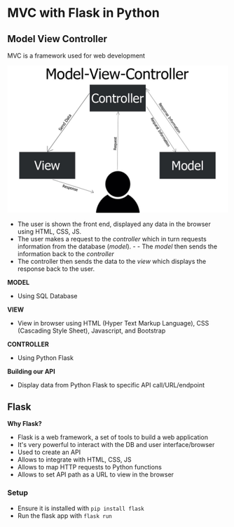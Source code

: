 # MVC with Flask in Python

## Model View Controller

MVC is a framework used for web development

![](images/mvc.jpg)

- The user is shown the front end, displayed any data in the browser using HTML, CSS, JS.
- The user makes a request to the _controller_ which in turn requests information from the database (_model_). - - The _model_ then sends the information back to the  _controller_
- The controller then sends the data to the _view_ which displays the response back to the user.

**MODEL**

- Using SQL Database

**VIEW**

- View in browser using HTML (Hyper Text Markup Language), CSS (Cascading Style Sheet), Javascript, and Bootstrap

**CONTROLLER**

- Using Python Flask


**Building our API**

- Display data from Python Flask to specific API call/URL/endpoint


## Flask

**Why Flask?**

- Flask is a web framework, a set of tools to build a web application
- It's very powerful to interact with the DB and user interface/browser
- Used to create an API
- Allows to integrate with HTML, CSS, JS
- Allows to map HTTP requests to Python functions
- Allows to set API path as a URL to view in the browser

### Setup

- Ensure it is installed with ``pip install flask``
- Run the flask app with ``flask run``
